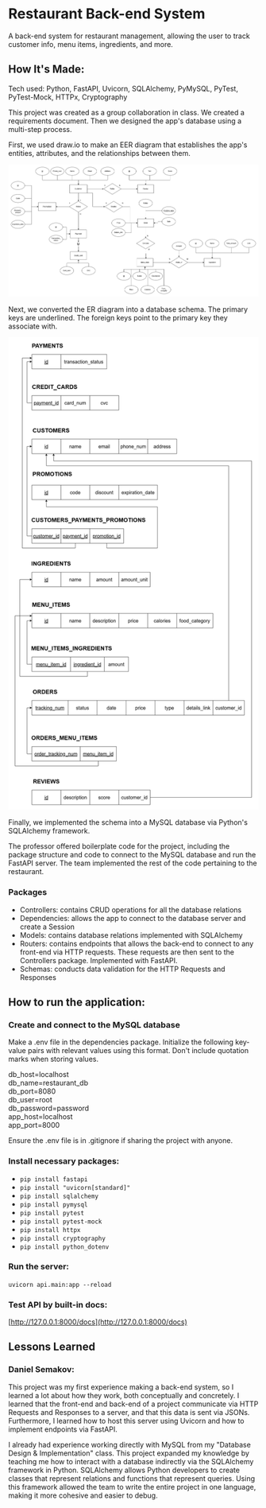 # Restaurant Back-end System

A back-end system for restaurant management, allowing the user to track customer info, menu items, ingredients, and more.

## How It's Made:
Tech used: Python, FastAPI, Uvicorn, SQLAlchemy, PyMySQL, PyTest, PyTest-Mock, HTTPx, Cryptography

This project was created as a group collaboration in class. We created a requirements document. 
Then we designed the app's database using a multi-step process. 

First, we used draw.io to make an EER diagram that establishes the app's entities, attributes, and the relationships between them.

![Enhanced Entity-Relationship Diagram](images/ER-Diagram.png)

Next, we converted the ER diagram into a database schema. The primary keys
are underlined. The foreign keys point to the primary key they associate with.

![Database Schema](images/db-schema.png)

Finally, we implemented the schema into a MySQL database via Python's SQLAlchemy framework.

The professor offered boilerplate code for the project, including the package 
structure and code to connect to the MySQL database and run the FastAPI server. The team implemented the rest 
of the code pertaining to the restaurant. 

### Packages
* Controllers: contains CRUD operations for all the database relations
* Dependencies: allows the app to connect to the database server and create a Session
* Models: contains database relations implemented with SQLAlchemy
* Routers: contains endpoints that allows the back-end to connect to any front-end via HTTP requests. These requests are then sent to the Controllers package. Implemented with FastAPI.
* Schemas: conducts data validation for the HTTP Requests and Responses

## How to run the application:

### Create and connect to the MySQL database
Make a .env file in the dependencies package. Initialize the following key-value pairs
with relevant values using this format. Don't include quotation marks when storing values.

db_host=localhost<br>
db_name=restaurant_db<br>
db_port=8080<br>
db_user=root<br>
db_password=password<br>
app_host=localhost<br>
app_port=8000

Ensure the .env file is in .gitignore if sharing the project with anyone.

### Install necessary packages:  
* `pip install fastapi`
* `pip install "uvicorn[standard]"`  
* `pip install sqlalchemy`  
* `pip install pymysql`
* `pip install pytest`
* `pip install pytest-mock`
* `pip install httpx`
* `pip install cryptography`
* `pip install python_dotenv`

### Run the server:
`uvicorn api.main:app --reload`

### Test API by built-in docs:
[http://127.0.0.1:8000/docs](http://127.0.0.1:8000/docs)

## Lessons Learned

### Daniel Semakov:
This project was my first experience making a back-end system, so I learned a lot about how they
work, both conceptually and concretely. I learned that the front-end and back-end of a
project communicate via HTTP Requests and Responses to a server, and that this data is sent via JSONs. 
Furthermore, I learned how to host this server using Uvicorn and how to implement endpoints via FastAPI. 

I already had experience working directly with MySQL from my "Database Design & Implementation" class. This project expanded my knowledge by teaching me how to 
interact with a database indirectly via the SQLAlchemy framework in Python. SQLAlchemy allows Python developers to
create classes that represent relations and functions that represent queries. Using this framework allowed the 
team to write the entire project in one language, making it more cohesive and easier to debug.




